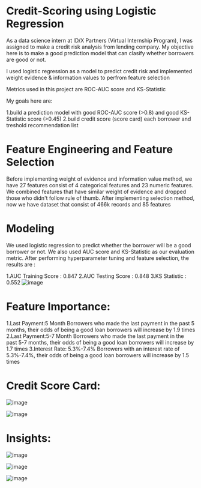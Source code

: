 # Credit-Scoring using Logistic Regression

As a data science intern at ID/X Partners (Virtual Internship Program), I was assigned to make a credit risk analysis from lending company. My objective here is to make a good prediction model that can clasify whether borrowers are good or not.

I used logistic regression as a model to predict credit risk and implemented weight evidence & information values to perfrom feature selection

Metrics used in this project are ROC-AUC score and KS-Statistic

My goals here are:

1.build a prediction model with good ROC-AUC score (>0.8) and good KS-Statistic score (>0.45)
2.build credit score (score card) each borrower and treshold recommendation list

# Feature Engineering and Feature Selection

Before implementing weight of evidence and information value method, we have 27 features consist of 4 categorical features and 23 numeric features. We combined features that have similar weight of evidence and dropped those who didn't follow rule of thumb. After implementing selection method, now we have dataset that consist of 466k records and 85 features

# Modeling

We used logistic regression to predict whether the borrower will be a good borrower or not. We also used AUC score and KS-Statistic as our evaluation metric. After performing hyperparameter tuning and feature selection, the results are :

1.AUC Training Score : 0.847
2.AUC Testing Score : 0.848
3.KS Statistic : 0.552
![image](https://github.com/Satyashreet-Behura/Credit-Scoring/assets/141150927/e1f795cd-ae80-4922-9a59-d4a266f8e4da)

# Feature Importance:

1.Last Payment:5 Month Borrowers who made the last payment in the past 5 months, their odds of being a good loan borrowers will increase by 1.9 times
2.Last Payment:5-7 Month Borrowers who made the last payment in the past 5-7 months, their odds of being a good loan borrowers will increase by 1.7 times 3.Interest Rate: 5.3%-7.4% Borrowers with an interest rate of 5.3%-7.4%, their odds of being a good loan borrowers will increase by 1.5 times

# Credit Score Card:

![image](https://github.com/Satyashreet-Behura/Credit-Scoring/assets/141150927/c8f0fdbb-443d-45be-a4b4-85461c75577b)

![image](https://github.com/Satyashreet-Behura/Credit-Scoring/assets/141150927/cf0e9052-4e79-4e3e-a056-b9237781c2a9)

# Insights:

![image](https://github.com/Satyashreet-Behura/Credit-Scoring/assets/141150927/01786d44-ccc6-4fcc-b249-b1fe44d89494)


![image](https://github.com/Satyashreet-Behura/Credit-Scoring/assets/141150927/55f89974-0bad-4413-9ee3-5f05b70da96f)


![image](https://github.com/Satyashreet-Behura/Credit-Scoring/assets/141150927/7885fb1f-b6e9-4ecf-bcc9-84faa7169e50)





